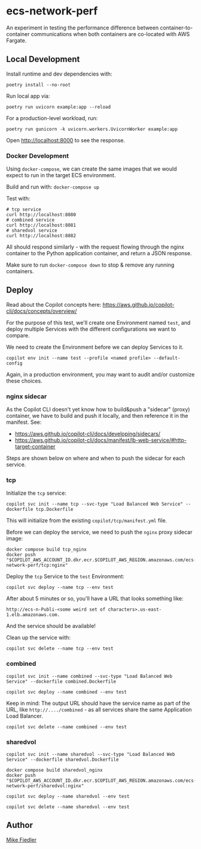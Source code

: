 # ecs-network-perf

An experiment in testing the performance difference between container-to-container
communications when both containers are co-located with AWS Fargate.

## Local Development

Install runtime and dev dependencies with:

```console
poetry install --no-root
```

Run local app via:

```console
poetry run uvicorn example:app --reload
```

For a production-level workload, run:

```console
poetry run gunicorn -k uvicorn.workers.UvicornWorker example:app
```

Open <http://localhost:8000> to see the response.

### Docker Development

Using `docker-compose`, we can create the same images that we would expect to
run in the target ECS environment.

Build and run with: `docker-compose up`

Test with:

```shell
# tcp service
curl http://localhost:8080
# combined service
curl http://localhost:8081
# sharedvol service
curl http://localhost:8082
```

All should respond similarly - with the request flowing through the nginx
container to the Python application container, and return a JSON response.

Make sure to run `docker-compose down` to stop & remove any running containers.

## Deploy

Read about the Copilot concepts here: <https://aws.github.io/copilot-cli/docs/concepts/overview/>

For the purpose of this test, we'll create one Environment named `test`, and
deploy multiple Services with the different configurations we want to compare.

We need to create the Environment before we can deploy Services to it.

```shell
copilot env init --name test --profile <named profile> --default-config
```

Again, in a production environment, you may want to audit and/or customize
these choices.

### nginx sidecar

As the Copilot CLI doesn't yet know how to build&push a "sidecar" (proxy)
container, we have to build and push it locally, and then reference it in the
manifest.
See:

-   <https://aws.github.io/copilot-cli/docs/developing/sidecars/>
-   <https://aws.github.io/copilot-cli/docs/manifest/lb-web-service/#http-target-container>

Steps are shown below on where and when to push the sidecar for each service.

### tcp

Initialize the `tcp` service:

```shell
copilot svc init --name tcp --svc-type "Load Balanced Web Service" --dockerfile tcp.Dockerfile
```

This will initialize from the existing `copilot/tcp/manifest.yml` file.

Before we can deploy the service, we need to push the `nginx` proxy sidecar image:

```shell
docker compose build tcp_nginx
docker push "$COPILOT_AWS_ACCOUNT_ID.dkr.ecr.$COPILOT_AWS_REGION.amazonaws.com/ecs-network-perf/tcp:nginx"
```

Deploy the `tcp` Service to the `test` Environment:

```shell
copilot svc deploy --name tcp --env test
```

After about 5 minutes or so, you'll have a URL that looks something like:

```text
http://ecs-n-Publi-<some weird set of characters>.us-east-1.elb.amazonaws.com.
```

And the service should be available!

Clean up the service with:

```shell
copilot svc delete --name tcp --env test
```

### combined

```shell
copilot svc init --name combined --svc-type "Load Balanced Web Service" --dockerfile combined.Dockerfile
```

```shell
copilot svc deploy --name combined --env test
```

Keep in mind: The output URL should have the service name as part of the URL,
like `http://..../combined` - as all services share the same Application Load Balancer.

```shell
copilot svc delete --name combined --env test
```

### sharedvol

```shell
copilot svc init --name sharedvol --svc-type "Load Balanced Web Service" --dockerfile sharedvol.Dockerfile
```

```shell
docker compose build sharedvol_nginx
docker push "$COPILOT_AWS_ACCOUNT_ID.dkr.ecr.$COPILOT_AWS_REGION.amazonaws.com/ecs-network-perf/sharedvol:nginx"
```

```shell
copilot svc deploy --name sharedvol --env test
```

```shell
copilot svc delete --name sharedvol --env test
```

## Author

[Mike Fiedler](https://github.com/miketheman)
